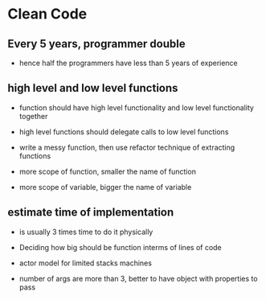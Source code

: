 
# Clean Code  

## Every 5 years, programmer double   

* hence half the programmers have less than 5 years of experience   

## high level and low level functions   

* function should have high level functionality and low level functionality together   

* high level functions should delegate calls to low level functions   

* write a messy function, then use refactor technique of extracting functions   

* more scope of function, smaller the name of function   

* more scope of variable, bigger the name of variable   

## estimate time of implementation   

* is usually 3 times time to do it physically   

* Deciding how big should be function interms of lines of code   

* actor model for limited stacks machines   

* number of args are more than 3, better to have object with properties to pass   
